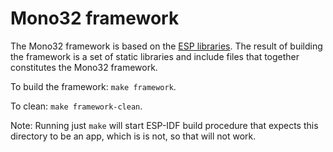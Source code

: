 # Mono32 framework

The Mono32 framework is based on the [ESP libraries](https://github.com/espressif/esp-idf).  The result of building the framework is a set of static libraries and include files that together constitutes the Mono32 framework.

To build the framework: `make framework`.

To clean: `make framework-clean`.

Note: Running just `make` will start ESP-IDF build procedure that expects this directory to be an app, which is is not, so that will not work.
